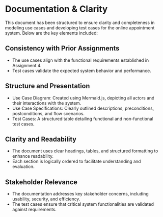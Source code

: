 # Documentation & Clarity
This document has been structured to ensure clarity and completeness in modeling use cases and developing test cases for the online appointment system. Below are the key elements included:

## Consistency with Prior Assignments
- The use cases align with the functional requirements established in Assignment 4.
- Test cases validate the expected system behavior and performance.

## Structure and Presentation
- Use Case Diagram: Created using Mermaid.js, depicting all actors and their interactions with the system.
- Use Case Specifications: Clearly outlined descriptions, preconditions, postconditions, and flow scenarios.
- Test Cases: A structured table detailing functional and non-functional test cases.

## Clarity and Readability
- The document uses clear headings, tables, and structured formatting to enhance readability.
- Each section is logically ordered to facilitate understanding and evaluation.

## Stakeholder Relevance
- The documentation addresses key stakeholder concerns, including usability, security, and efficiency.
- The test cases ensure that critical system functionalities are validated against requirements.
